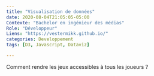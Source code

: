 ```yaml
---
title: "Visualisation de données"
date: 2020-08-04T21:05:05-05:00
Contexte: "Bachelor en ingénieur des médias"
Role: "Développeur"
Liens: "https://vestermikk.github.io/"
categories: Developpement
tags: [D3, Javascript, Dataviz]

---
```


Comment rendre les jeux accessibles à tous les joueurs ?